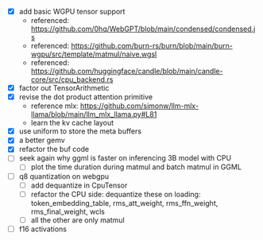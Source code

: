 - [x] add basic WGPU tensor support
  - referenced: https://github.com/0hq/WebGPT/blob/main/condensed/condensed.js
  - referenced: https://github.com/burn-rs/burn/blob/main/burn-wgpu/src/template/matmul/naive.wgsl
  - referenced: https://github.com/huggingface/candle/blob/main/candle-core/src/cpu_backend.rs
- [x] factor out TensorArithmetic
- [x] revise the dot product attention primitive
  - reference mlx: https://github.com/simonw/llm-mlx-llama/blob/main/llm_mlx_llama.py#L81
  - learn the kv cache layout
- [x] use uniform to store the meta buffers
- [x] a better gemv
- [x] refactor the buf code
- [ ] seek again why ggml is faster on inferencing 3B model with CPU
  - [ ] plot the time duration during matmul and batch matmul in GGML
- [ ] q8 quantization on webgpu
  - [ ] add dequantize in CpuTensor
  - [ ] refactor the CPU side: dequantize these on loading: token_embedding_table, rms_att_weight, rms_ffn_weight, rms_final_weight, wcls
  - [ ] all the other are only matmul
- [ ] f16 activations
